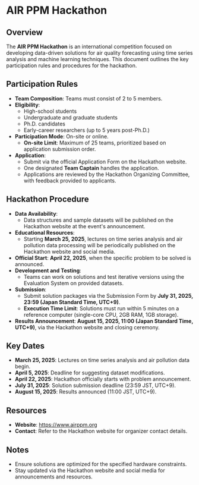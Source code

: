 # AIR PPM Hackathon

## Overview

The **AIR PPM Hackathon** is an international competition focused on developing data-driven solutions for air quality forecasting using time series analysis and machine learning techniques. This document outlines the key participation rules and procedures for the hackathon.

## Participation Rules

- **Team Composition**: Teams must consist of 2 to 5 members.
- **Eligibility**:
  - High-school students
  - Undergraduate and graduate students
  - Ph.D. candidates
  - Early-career researchers (up to 5 years post-Ph.D.)
- **Participation Mode**: On-site or online.
  - **On-site Limit**: Maximum of 25 teams, prioritized based on application submission order.
- **Application**:
  - Submit via the official Application Form on the Hackathon website.
  - One designated **Team Captain** handles the application.
  - Applications are reviewed by the Hackathon Organizing Committee, with feedback provided to applicants.

## Hackathon Procedure

- **Data Availability**:
  - Data structures and sample datasets will be published on the Hackathon website at the event's announcement.
- **Educational Resources**:
  - Starting **March 25, 2025**, lectures on time series analysis and air pollution data processing will be periodically published on the Hackathon website and social media.
- **Official Start**: **April 22, 2025**, when the specific problem to be solved is announced.
- **Development and Testing**:
  - Teams can work on solutions and test iterative versions using the Evaluation System on provided datasets.
- **Submission**:
  - Submit solution packages via the Submission Form by **July 31, 2025, 23:59 (Japan Standard Time, UTC+9)**.
  - **Execution Time Limit**: Solutions must run within 5 minutes on a reference computer (single-core CPU, 2GB RAM, 1GB storage).
- **Results Announcement**: **August 15, 2025, 11:00 (Japan Standard Time, UTC+9)**, via the Hackathon website and closing ceremony.

## Key Dates

- **March 25, 2025**: Lectures on time series analysis and air pollution data begin.
- **April 5, 2025**: Deadline for suggesting dataset modifications.
- **April 22, 2025**: Hackathon officially starts with problem announcement.
- **July 31, 2025**: Solution submission deadline (23:59 JST, UTC+9).
- **August 15, 2025**: Results announced (11:00 JST, UTC+9).

## Resources

- **Website**: https://www.airppm.org
- **Contact**: Refer to the Hackathon website for organizer contact details.

## Notes

- Ensure solutions are optimized for the specified hardware constraints.
- Stay updated via the Hackathon website and social media for announcements and resources.